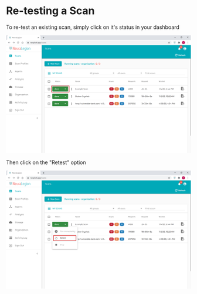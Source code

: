 # Re-testing a Scan

To re-test an existing scan, simply click on it's status in your dashboard

![Retest Scan 01](media/retest-scan-01.png ':size=100%')

Then click on the "Retest" option

![Retest Scan 02](media/retest-scan-02.png ':size=100%')